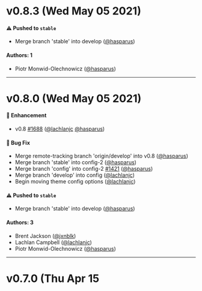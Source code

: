 # v0.8.3 (Wed May 05 2021)

#### ⚠️ Pushed to `stable`

- Merge branch 'stable' into develop ([@hasparus](https://github.com/hasparus))

#### Authors: 1

- Piotr Monwid-Olechnowicz ([@hasparus](https://github.com/hasparus))

---

# v0.8.0 (Wed May 05 2021)

#### 🚀 Enhancement

- v0.8 [#1688](https://github.com/system-ui/theme-ui/pull/1688) ([@lachlanjc](https://github.com/lachlanjc) [@hasparus](https://github.com/hasparus))

#### 🐛 Bug Fix

- Merge remote-tracking branch 'origin/develop' into v0.8 ([@hasparus](https://github.com/hasparus))
- Merge branch 'stable' into config-2 ([@hasparus](https://github.com/hasparus))
- Merge branch 'config' into config-2 [#1421](https://github.com/system-ui/theme-ui/pull/1421) ([@hasparus](https://github.com/hasparus))
- Merge branch 'develop' into config ([@lachlanjc](https://github.com/lachlanjc))
- Begin moving theme config options ([@lachlanjc](https://github.com/lachlanjc))

#### ⚠️ Pushed to `stable`

- Merge branch 'stable' into develop ([@hasparus](https://github.com/hasparus))

#### Authors: 3

- Brent Jackson ([@jxnblk](https://github.com/jxnblk))
- Lachlan Campbell ([@lachlanjc](https://github.com/lachlanjc))
- Piotr Monwid-Olechnowicz ([@hasparus](https://github.com/hasparus))

---

# v0.7.0 (Thu Apr 15